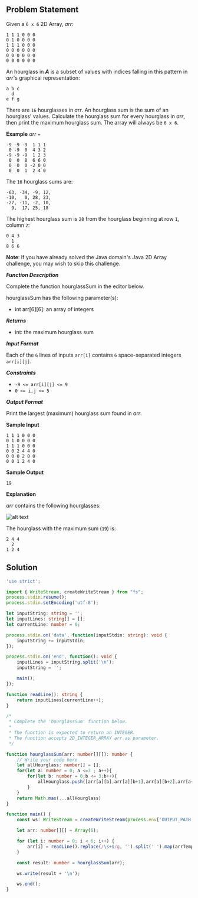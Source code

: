 ##  Problem Statement
Given a `6 x 6` 2D Array, *arr*:
```
1 1 1 0 0 0
0 1 0 0 0 0
1 1 1 0 0 0
0 0 0 0 0 0
0 0 0 0 0 0
0 0 0 0 0 0
```

An hourglass in ***A*** is a subset of values with indices falling in this pattern in *arr*'s graphical representation:
```
a b c
  d
e f g
```
There are `16` hourglasses in *arr*. An hourglass sum is the sum of an hourglass' values. Calculate the hourglass sum for every hourglass in *arr*, then print the maximum hourglass sum. The array will always be `6 x 6`.

**Example**
*arr* `=`
```
-9 -9 -9  1 1 1 
 0 -9  0  4 3 2
-9 -9 -9  1 2 3
 0  0  8  6 6 0
 0  0  0 -2 0 0
 0  0  1  2 4 0
```
The `16` hourglass sums are:

```
-63, -34, -9, 12, 
-10,   0, 28, 23, 
-27, -11, -2, 10, 
  9,  17, 25, 18
```
The highest hourglass sum is `28` from the hourglass beginning at row `1`, column `2`:

```
0 4 3
  1
8 6 6
```
**Note**: If you have already solved the Java domain's Java 2D Array challenge, you may wish to skip this challenge.

***Function Description***

Complete the function hourglassSum in the editor below.

hourglassSum has the following parameter(s):

*   int arr[6][6]: an array of integers
  
***Returns***

*   int: the maximum hourglass sum

***Input Format***

Each of the `6` lines of inputs `arr[i]` contains `6` space-separated integers `arr[i][j]`.

***Constraints***

*   `-9 <= arr[i][j] <= 9`
*   `0 <= i,j <= 5`

***Output Format***

Print the largest (maximum) hourglass sum found in *arr*.

**Sample Input**

```
1 1 1 0 0 0
0 1 0 0 0 0
1 1 1 0 0 0
0 0 2 4 4 0
0 0 0 2 0 0
0 0 1 2 4 0
```

**Sample Output**

```
19
```


**Explanation**

 *arr* contains the following hourglasses:

![alt text](https://s3.amazonaws.com/hr-assets/0/1534256743-35b846ad4a-hourglasssum.png "contains")

The hourglass with the maximum sum (`19`) is:

```
2 4 4
  2
1 2 4
```


##  Solution

```typescript
'use strict';

import { WriteStream, createWriteStream } from "fs";
process.stdin.resume();
process.stdin.setEncoding('utf-8');

let inputString: string = '';
let inputLines: string[] = [];
let currentLine: number = 0;

process.stdin.on('data', function(inputStdin: string): void {
    inputString += inputStdin;
});

process.stdin.on('end', function(): void {
    inputLines = inputString.split('\n');
    inputString = '';

    main();
});

function readLine(): string {
    return inputLines[currentLine++];
}

/*
 * Complete the 'hourglassSum' function below.
 *
 * The function is expected to return an INTEGER.
 * The function accepts 2D_INTEGER_ARRAY arr as parameter.
 */

function hourglassSum(arr: number[][]): number {
    // Write your code here
    let allHourglass: number[] = [];
    for(let a: number = 0; a <=3 ; a++){
        for(let b: number = 0;b <= 3;b++){
            allHourglass.push([arr[a][b],arr[a][b+1],arr[a][b+2],arr[a+1][b+1],arr[a+2][b],arr[a+2][b+1],arr[a+2][b+2]].reduce((c,d)=> c + d,0))
        }
    }
    return Math.max(...allHourglass)
}

function main() {
    const ws: WriteStream = createWriteStream(process.env['OUTPUT_PATH']);

    let arr: number[][] = Array(6);

    for (let i: number = 0; i < 6; i++) {
        arr[i] = readLine().replace(/\s+$/g, '').split(' ').map(arrTemp => parseInt(arrTemp, 10));
    }

    const result: number = hourglassSum(arr);

    ws.write(result + '\n');

    ws.end();
}

```
